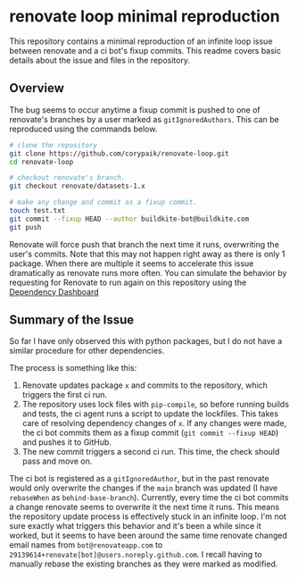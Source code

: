 # renovate loop minimal reproduction

This repository contains a minimal reproduction of an infinite loop issue between renovate and a ci bot's fixup commits. This readme covers basic details about the issue and files in the repository.

## Overview

The bug seems to occur anytime a fixup commit is pushed to one of renovate's branches by a user marked as `gitIgnoredAuthors`. This can be reproduced using the commands below.

```bash
# clone the repository
git clone https://github.com/corypaik/renovate-loop.git
cd renovate-loop

# checkout renovate's branch.
git checkout renovate/datasets-1.x

# make any change and commit as a fixup commit.
touch test.txt
git commit --fixup HEAD --author buildkite-bot@buildkite.com
git push
```

Renovate will force push that branch the next time it runs, overwriting the user's commits. Note that this may not happen right away as there is only 1 package. When there are multiple it seems to accelerate this issue dramatically as renovate runs more often. You can simulate the behavior by requesting for Renovate to run again on this repository using the [Dependency Dashboard](https://github.com/corypaik/renovate-loop/issues/1)

## Summary of the Issue

So far I have only observed this with python packages, but I do not have a similar procedure for other dependencies.

The process is something like this:

1. Renovate updates package `x` and commits to the repository, which triggers the first ci run.
2. The repository uses lock files with `pip-compile`, so before running builds and tests, the ci agent runs a script to update the lockfiles. This takes care of resolving dependency changes of `x`. If any changes were made, the ci bot commits them as a fixup commit (`git commit --fixup HEAD`) and pushes it to GitHub.
3. The new commit triggers a second ci run. This time, the check should pass and move on.

The ci bot is registered as a `gitIgnoredAuthor`, but in the past renovate would only overwrite the changes if the `main` branch was updated (I have `rebaseWhen` as `behind-base-branch`). Currently, every time the ci bot commits a change renovate seems to overwrite it the next time it runs. This means the repository update process is effectively stuck in an infinite loop. I'm not sure exactly what triggers this behavior and it's been a while since it worked, but it seems to have been around the same time renovate changed email names from `bot@renovateapp.com` to `29139614+renovate[bot]@users.noreply.github.com`. I recall having to manually rebase the existing branches as they were marked as modified.
